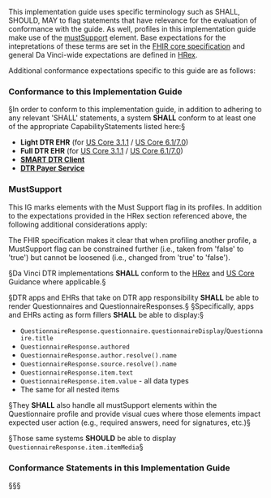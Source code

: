 This implementation guide uses specific terminology such as SHALL, SHOULD, MAY to flag statements that have relevance for the evaluation of conformance with the guide. As well, profiles in this implementation guide make use of the [mustSupport](http://hl7.org/fhir/R4/profiling.html#mustsupport) element. Base expectations for the intepretations of these terms are set in the [FHIR core specification](http://hl7.org/fhir/R4/conformance-rules.html#conflang) and general Da Vinci-wide expectations are defined in [HRex]({{site.data.fhir.ver.hrex}}/conformance.html).

Additional conformance expectations specific to this guide are as follows:

### Conformance to this Implementation Guide
§In order to conform to this implementation guide, in addition to adhering to any relevant 'SHALL' statements, a system **SHALL** conform to at least one of the appropriate CapabilityStatements listed here:§

* **Light DTR EHR** (for [US Core 3.1.1](CapabilityStatement-light-dtr-ehr-311.html) / [US Core 6.1/7.0](CapabilityStatement-light-dtr-ehr-700.html))
* **Full DTR EHR** (for [US Core 3.1.1](CapabilityStatement-full-dtr-ehr-311.html) / [US Core 6.1/7.0](CapabilityStatement-full-dtr-ehr-700.html))
* [**SMART DTR Client**](CapabilityStatement-smart-dtr-client.html)
* [**DTR Payer Service**](CapabilityStatement-dtr-payer-service.html)

### MustSupport
This IG marks elements with the Must Support flag in its profiles. In addition to the expectations provided in the HRex section referenced above, the following additional considerations apply:  

The FHIR specification makes it clear that when profiling another profile, a MustSupport flag can be constrained further (i.e., taken from 'false' to 'true') but cannot be loosened (i.e., changed from 'true' to 'false').   
  
§Da Vinci DTR implementations **SHALL** conform to the [HRex]({{site.data.fhir.ver.hrex}}/conformance.html#mustsupport) and [US Core]({{site.data.fhir.ver.uscore7}}must-support.html) Guidance where applicable.§
  
§DTR apps and EHRs that take on DTR app responsibility **SHALL** be able to render Questionnaires and QuestionnaireResponses.§  §Specifically, apps and EHRs acting as form fillers **SHALL** be able to display:§
* `QuestionnaireResponse.questionnaire.questionnaireDisplay`/`Questionnaire.title`
* `QuestionnaireResponse.authored`
* `QuestionnaireResponse.author.resolve().name`
* `QuestionnaireResponse.source.resolve().name`
* `QuestionnaireResponse.item.text`
* `QuestionnaireResponse.item.value` - all data types
* The same for all nested items

§They **SHALL** also handle all mustSupport elements within the Questionnaire profile and provide visual cues where those elements impact expected user action (e.g., required answers, need for signatures, etc.)§
  
§Those same systems **SHOULD** be able to display `QuestionnaireResponse.item.itemMedia`§


### Conformance Statements in this Implementation Guide

§§§